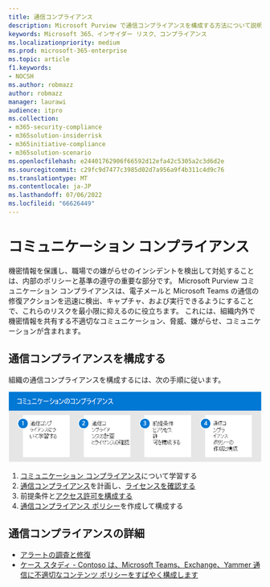 ```yaml
---
title: 通信コンプライアンス
description: Microsoft Purview で通信コンプライアンスを構成する方法について説明します。
keywords: Microsoft 365、インサイダー リスク、コンプライアンス
ms.localizationpriority: medium
ms.prod: microsoft-365-enterprise
ms.topic: article
f1.keywords:
- NOCSH
ms.author: robmazz
author: robmazz
manager: laurawi
audience: itpro
ms.collection:
- m365-security-compliance
- m365solution-insiderrisk
- m365initiative-compliance
- m365solution-scenario
ms.openlocfilehash: e24401762906f66592d12efa42c5305a2c3d6d2e
ms.sourcegitcommit: c29fc9d7477c3985d02d7a956a9f4b311c4d9c76
ms.translationtype: MT
ms.contentlocale: ja-JP
ms.lasthandoff: 07/06/2022
ms.locfileid: "66626449"
---
```

# <a name="communication-compliance"></a>コミュニケーション コンプライアンス

機密情報を保護し、職場での嫌がらせのインシデントを検出して対処することは、内部のポリシーと基準の遵守の重要な部分です。 Microsoft Purview コミュニケーション コンプライアンスは、電子メールと Microsoft Teams の通信の修復アクションを迅速に検出、キャプチャ、および実行できるようにすることで、これらのリスクを最小限に抑えるのに役立ちます。 これには、組織内外で機密情報を共有する不適切なコミュニケーション、脅威、嫌がらせ、コミュニケーションが含まれます。

## <a name="configure-communication-compliance"></a>通信コンプライアンスを構成する

組織の通信コンプライアンスを構成するには、次の手順に従います。

![Insider リスク ソリューションの通信コンプライアンス手順。](../media/ir-solution-cc-steps.png)

1. [コミュニケーション コンプライアンス](communication-compliance.md)について学習する
2. [通信コンプライアンス](communication-compliance-plan.md)を計画し、[ライセンスを確認する](communication-compliance-configure.md#subscriptions-and-licensing)
3. 前提条件と[アクセス許可](communication-compliance-configure.md#step-1-required-enable-permissions-for-communication-compliance)[を構成する](communication-compliance-configure.md#step-2-required-enable-the-audit-log)
4. [通信コンプライアンス ポリシー](communication-compliance-configure.md#step-5-required-create-a-communication-compliance-policy)を作成して構成する

## <a name="more-information-about-communication-compliance"></a>通信コンプライアンスの詳細

- [アラートの調査と修復](communication-compliance-investigate-remediate.md)
- [ケース スタディ - Contoso は、Microsoft Teams、Exchange、Yammer 通信に不適切なコンテンツ ポリシーをすばやく構成します](communication-compliance-case-study.md)
